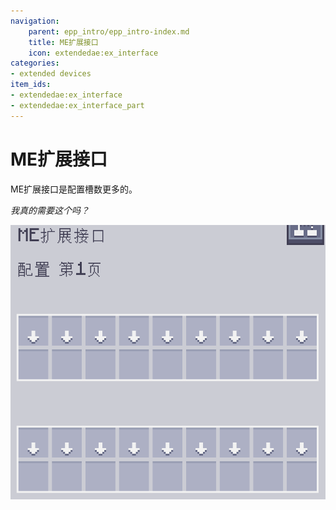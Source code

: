 ```yaml
---
navigation:
    parent: epp_intro/epp_intro-index.md
    title: ME扩展接口
    icon: extendedae:ex_interface
categories:
- extended devices
item_ids:
- extendedae:ex_interface
- extendedae:ex_interface_part
---
```


# ME扩展接口

<Row gap="20">
<BlockImage id="extendedae:ex_interface" scale="8"></BlockImage>
<GameScene zoom="8" background="transparent">
  <ImportStructure src="../structure/cable_ex_interface.snbt"></ImportStructure>
</GameScene>
</Row>

ME扩展接口是配置槽数更多的<ItemLink id="ae2:interface" />。

*我真的需要这个吗？*

![扩展接口界面](../pic/ei_gui.png)
